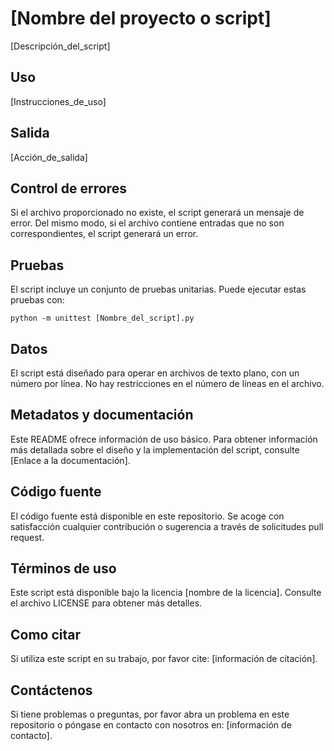 # [Nombre del proyecto o script]

[Descripción_del_script]

## Uso

[Instrucciones_de_uso]

## Salida

[Acción_de_salida]

## Control de errores

Si el archivo proporcionado no existe, el script generará un mensaje de error. Del mismo modo, si el archivo contiene entradas que no son correspondientes, el script generará un error.

## Pruebas

El script incluye un conjunto de pruebas unitarias. Puede ejecutar estas pruebas con:

```
python -m unittest [Nombre_del_script].py
```

## Datos

El script está diseñado para operar en archivos de texto plano, con un número por línea. No hay restricciones en el número de líneas en el archivo.

## Metadatos y documentación

Este README ofrece información de uso básico. Para obtener información más detallada sobre el diseño y la implementación del script, consulte [Enlace a la documentación].

## Código fuente

El código fuente está disponible en este repositorio. Se acoge con satisfacción cualquier contribución o sugerencia a través de solicitudes pull request.

## Términos de uso

Este script está disponible bajo la licencia [nombre de la licencia]. Consulte el archivo LICENSE para obtener más detalles.

## Como citar

Si utiliza este script en su trabajo, por favor cite: [información de citación].

## Contáctenos

Si tiene problemas o preguntas, por favor abra un problema en este repositorio o póngase en contacto con nosotros en: [información de contacto].
